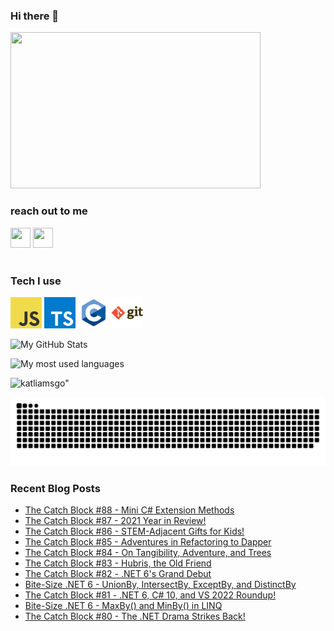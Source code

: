 ### Hi there 👋
<img src ="https://camo.githubusercontent.com/6c83d44cce2207f2ebe74e1164eab7b6c91a6f97912817de565345186914c44f/68747470733a2f2f692e70696e696d672e636f6d2f6f726967696e616c732f38662f39312f32382f38663931323839366163343932326461623862633663346333636265646335622e676966" aling="right" width="400" height="250">

### reach out to me

[<img height="32" width="32" src="https://www.omnicoreagency.com/wp-content/uploads/2018/02/Youtube-Logo-300x211.png" />][youtube]
[<img height="32" width="32" src="https://encrypted-tbn0.gstatic.com/images?q=tbn:ANd9GcQAL_64_TWgeCUjN_BKha-XHz3QwpcygKh_gA&usqp=CAU" />][ins]
<br />
<br />


### Tech I use
<img src="https://raw.githubusercontent.com/github/explore/80688e429a7d4ef2fca1e82350fe8e3517d3494d/topics/javascript/javascript.png" width="50" height="50"  > <img src="https://raw.githubusercontent.com/github/explore/80688e429a7d4ef2fca1e82350fe8e3517d3494d/topics/typescript/typescript.png" width="50" height="50"  > <img src="https://raw.githubusercontent.com/github/explore/f3e22f0dca2be955676bc70d6214b95b13354ee8/topics/c/c.png" width="50" height="50"  > <img src="https://raw.githubusercontent.com/github/explore/80688e429a7d4ef2fca1e82350fe8e3517d3494d/topics/git/git.png" width="50" height="50"  >


   ![My GitHub Stats](https://github-readme-stats.vercel.app/api?username=katliamsgo&theme=radical)
   
   ![My most used languages](https://github-readme-stats.vercel.app/api/top-langs/?username=salih&layout=compact)
   
   
  <p><img src="https://github-readme-streak-stats.herokuapp.com/?user=katliamsgo" alt=katliamsgo" /></p>
  
 
<img src="https://raw.githubusercontent.com/hoc081098/hoc081098/output/github-contribution-grid-snake.svg"   >
   
### Recent Blog Posts
<!-- BLOGPOSTS:START -->
- [ The Catch Block #88 - Mini C# Extension Methods ](https://exceptionnotfound.net/the-catch-block-88-mini-c-extension-methods/)
- [ The Catch Block #87 - 2021 Year in Review! ](https://exceptionnotfound.net/the-catch-block-87-2021-year-in-review/)
- [ The Catch Block #86 - STEM-Adjacent Gifts for Kids! ](https://exceptionnotfound.net/the-catch-block-86-stem-adjacent-gifts-for-kids/)
- [ The Catch Block #85 - Adventures in Refactoring to Dapper ](https://exceptionnotfound.net/the-catch-block-85-adventures-in-refactoring-to-dapper/)
- [ The Catch Block #84 - On Tangibility, Adventure, and Trees ](https://exceptionnotfound.net/the-catch-block-84-on-tangibility-adventure-and-trees/)
- [ The Catch Block #83 - Hubris, the Old Friend ](https://exceptionnotfound.net/the-catch-block-83-hubris-the-old-friend/)
- [ The Catch Block #82 - .NET 6&#x27;s Grand Debut ](https://exceptionnotfound.net/the-catch-block-82-dotnet-6-grand-debut/)
- [ Bite-Size .NET 6 - UnionBy, IntersectBy, ExceptBy, and DistinctBy ](https://exceptionnotfound.net/bite-size-dotnet-6-unionby-intersectby-exceptby-and-distinctby/)
- [ The Catch Block #81 - .NET 6, C# 10, and VS 2022 Roundup! ](https://exceptionnotfound.net/the-catch-block-81-dotnet-6-csharp-10-and-vs-2022-roundup/)
- [ Bite-Size .NET 6 - MaxBy() and MinBy() in LINQ ](https://exceptionnotfound.net/bite-size-dotnet-6-maxby-and-minby-in-linq/)
- [ The Catch Block #80 - The .NET Drama Strikes Back! ](https://exceptionnotfound.net/the-catch-block-80-the-dotnet-drama-strikes-back/)
<!-- BLOGPOSTS:END -->

[youtube]:https://www.youtube.com/channel/UCxLH__BWSkLbMklWzAGQrOg
[ins]:https://www.instagram.com/salihkanak1/

<!--
**katliamsgo/katliamsgo** is a ✨ _special_ ✨ repository because its `README.md` (this file) appears on your GitHub profile.

Here are some ideas to get you started:

- 🔭 I’m currently working on ...
- 🌱 I’m currently learning ...
- 👯 I’m looking to collaborate on ...
- 🤔 I’m looking for help with ...
- 💬 Ask me about ...
- 📫 How to reach me: ...
- 😄 Pronouns: ...
- ⚡ Fun fact: ...
-->
